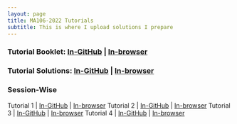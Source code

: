 ```yaml
---
layout: page
title: MA106-2022 Tutorials
subtitle: This is where I upload solutions I prepare
---
```


### Tutorial Booklet: [In-GitHub](https://github.com/sarthakmittal92/sarthakmittal92.github.io/blob/main/tuts/MA106-2022/ma106-2022-booklet.pdf) | [In-browser](/ma106-2022-booklet.pdf)
### Tutorial Solutions: [In-GitHub](https://github.com/sarthakmittal92/sarthakmittal92.github.io/blob/main/tuts/MA106-2022/ma106-2022-solutions.pdf) | [In-browser](/ma106-2022-solutions.pdf)

### Session-Wise

Tutorial 1 | [In-GitHub](https://github.com/sarthakmittal92/sarthakmittal92.github.io/blob/main/tuts/MA106-2022/ma106-2022-tut1.pdf) | [In-browser](/ma106-2022-tut1.pdf)
Tutorial 2 | [In-GitHub](https://github.com/sarthakmittal92/sarthakmittal92.github.io/blob/main/tuts/MA106-2022/ma106-2022-tut2.pdf) | [In-browser](/ma106-2022-tut2.pdf)
Tutorial 3 | [In-GitHub](https://github.com/sarthakmittal92/sarthakmittal92.github.io/blob/main/tuts/MA106-2022/ma106-2022-tut3.pdf) | [In-browser](/ma106-2022-tut3.pdf)
Tutorial 4 | [In-GitHub](https://github.com/sarthakmittal92/sarthakmittal92.github.io/blob/main/tuts/MA106-2022/ma106-2022-tut4.pdf) | [In-browser](/ma106-2022-tut4.pdf)